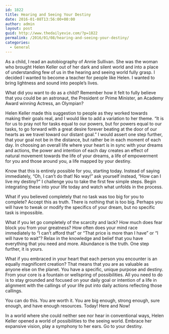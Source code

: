 ```yaml
---
id: 1822
title: Hearing and Seeing Your Destiny
date: 2016-01-08T13:56:00+00:00
author: admin
layout: post
guid: http://www.thedailyevie.com/?p=1822
permalink: /2016/01/08/hearing-and-seeing-your-destiny/
categories:
  - General
---
```

As a child, I read an autobiography of Annie Sullivan. She was the woman who brought Helen Keller out of her dark and silent world and into a place of understanding few of us in the hearing and seeing world fully grasp. I decided I wanted to become a teacher for people like Helen. I wanted to bring lightness and sound into people&#8217;s lives. 

What did you want to do as a child? Remember how it felt to fully believe that you could be an astronaut, the President or Prime Minister, an Academy Award winning Actress, an Olympian? 

Helen Keller made this suggestion to people as they worked towards making their goals real, and I would like to add a variation to her theme. &#8220;It is for us to pray not for tasks equal to our powers, but for powers equal to our tasks, to go forward with a great desire forever beating at the door of our hearts as we travel toward our distant goal.&#8221; I would assert one step further, that your goal not be in the distance, but rather be in each moment of each day. In choosing an overall life where your heart is in sync with your dreams and actions, the power and intention of each day creates an effect of natural movement towards the life of your dreams, a life of empowerment for you and those around you, a life mapped by your destiny. 

Know that this is entirely possible for you, starting today. Instead of saying immediately, &#8220;Oh, I can&#8217;t do that! No way!&#8221; ask yourself instead, &#8220;How can I live my destiny?&#8221; I challenge you to take the first few simple steps. Begin integrating these into your life today and watch what unfolds in the process. 

What if you believed completely that no task was too big for you to complete? Accept this as truth. There is nothing that is too big. Perhaps you will have to tweak or modify the specifics of your dream, but no specific task is impossible. 

What if you let go completely of the scarcity and lack? How much does fear block you from your greatness? How often does your mind race immediately to &#8220;I can&#8217;t afford that&#8221; or &#8220;That price is more than I have&#8221; or &#8220;I will have to wait&#8221;? Relax in the knowledge and belief that you have everything that you need and more. Abundance is the truth. One step further, it is yours. 

What if you embraced in your heart that each person you encounter is an equally magnificent creation? That means that you are as valuable as anyone else on the planet. You have a specific, unique purpose and destiny. From your core is a fountain or wellspring of possibilities. All you need to do is to stay grounded and focused on your daily goal or intention of a life in alignment with the callings of your life put into daily actions reflecting those callings. 

You can do this. You are worth it. You are big enough, strong enough, sure enough, and have enough resources. Today! Here and Now! 

In a world where she could neither see nor hear in conventional ways, Helen Keller opened a world of possibilities to the seeing world. Embrace her expansive vision, play a symphony to her ears. Go to your destiny.